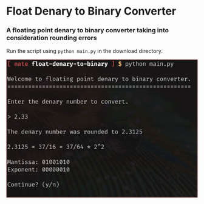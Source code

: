 # Float Denary to Binary Converter

### A floating point denary to binary converter taking into consideration rounding errors

Run the script using `python main.py` in the download directory.

![Screenshot](https://github.com/groovykiwi/float-denary-to-binary/blob/master/screenshot.png)
